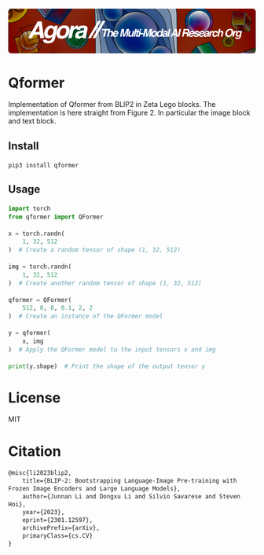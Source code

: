 [![Multi-Modality](agorabanner.png)](https://discord.gg/qUtxnK2NMf)


# Qformer
Implementation of Qformer from BLIP2 in Zeta Lego blocks. The implementation is here straight from Figure 2. In particular the image block and text block.

## Install
`pip3 install qformer`


## Usage
```python
import torch
from qformer import QFormer

x = torch.randn(
    1, 32, 512
)  # Create a random tensor of shape (1, 32, 512)

img = torch.randn(
    1, 32, 512
)  # Create another random tensor of shape (1, 32, 512)

qformer = QFormer(
    512, 8, 8, 0.1, 2, 2
)  # Create an instance of the QFormer model

y = qformer(
    x, img
)  # Apply the QFormer model to the input tensors x and img

print(y.shape)  # Print the shape of the output tensor y


```


# License
MIT



# Citation
```bibtext
@misc{li2023blip2,
    title={BLIP-2: Bootstrapping Language-Image Pre-training with Frozen Image Encoders and Large Language Models}, 
    author={Junnan Li and Dongxu Li and Silvio Savarese and Steven Hoi},
    year={2023},
    eprint={2301.12597},
    archivePrefix={arXiv},
    primaryClass={cs.CV}
}
```